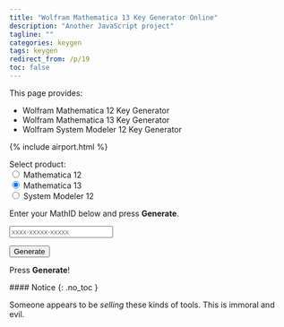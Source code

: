 ```yaml
---
title: "Wolfram Mathematica 13 Key Generator Online"
description: "Another JavaScript project"
tagline: ""
categories: keygen
tags: keygen
redirect_from: /p/19
toc: false
---
```


This page provides:

- Wolfram Mathematica 12 Key Generator
- Wolfram Mathematica 13 Key Generator
- Wolfram System Modeler 12 Key Generator

{% include airport.html %}

<div class="form-inline">
<p style="margin-bottom: 0;">Select product:</p>
<input type="radio" id="product-mma12" name="product" value="mma12">
<label for="product-mma12">Mathematica 12</label><br>
<input type="radio" id="product-mma13" name="product" value="mma13" checked>
<label for="product-mma13">Mathematica 13</label><br>
<input type="radio" id="product-sm" name="product" value="sm12">
<label for="product-sm">System Modeler 12</label>
</div>

Enter your MathID below and press **Generate**.

<input type="text" id="mathId" placeholder="xxxx-xxxxx-xxxxx" />

<button id="generate" class="btn btn--primary">Generate</button>

<p id="result">Press <b>Generate</b>!</p>

<div><script data-ad-client="ca-pub-4203697973995702" async src="https://pagead2.googlesyndication.com/pagead/js/adsbygoogle.js"></script></div>

<div class="notice--warning" markdown="1">
#### <i class="fa fas fa-exclamation-circle"></i> Notice
{: .no_toc }

Someone appears to be *selling* these kinds of tools. This is immoral and evil.
</div>

<script type="text/javascript">
function f1(n, byte, c) {
    for (var bitIndex = 0; bitIndex <= 7; bitIndex++) {
        var bit = (byte >> bitIndex) & 1;
        if (bit + ((n - bit) & ~1) === n) {
            n = (n - bit) >> 1;
        } else {
            n = ((c - bit) ^ n) >> 1;
        }
    }
    return n;
}

function genPassword(str, hash) {
    for (var byteIndex = str.length - 1; byteIndex >= 0; byteIndex--) {
        hash = f1(hash, str.charCodeAt(byteIndex), 0x105C3);
    }
    var n1 = 0;
    while (f1(f1(hash, n1 & 0xFF, 0x105C3), n1 >> 8, 0x105C3) !== 0xA5B6) {
        if (++n1 >= 0xFFFF) {
            return "Error";
        }
    }
    n1 = Math.floor(((n1 + 0x72FA) & 0xFFFF) * 99999.0 / 0xFFFF);
    var n1str = ("0000" + n1.toString(10)).slice(-5);
    var temp = parseInt(n1str.slice(0, -3) + n1str.slice(-2) + n1str.slice(-3, -2), 10);
    temp = Math.ceil((temp / 99999.0) * 0xFFFF);
    temp = f1(f1(0, temp & 0xFF, 0x1064B), temp >> 8, 0x1064B);
    for (byteIndex = str.length - 1; byteIndex >= 0; byteIndex--) {
        temp = f1(temp, str.charCodeAt(byteIndex), 0x1064B);
    }
    var n2 = 0;
    while (f1(f1(temp, n2 & 0xFF, 0x1064B), n2 >> 8, 0x1064B) !== 0xA5B6) {
        if (++n2 >= 0xFFFF) {
            return "Error";
        }
    }
    n2 = Math.floor((n2 & 0xFFFF) * 99999.0 / 0xFFFF);
    var n2str = ("0000" + n2.toString(10)).slice(-5);
    return n2str[3] + n1str[3] + n1str[1] + n1str[0] + "-"
        + n2str[4] + n1str[2] + n2str[0] + "-"
        + n2str[2] + n1str[4] + n2str[1] + "::1";
}

function checkMathId(s) {
    if (s.length != 16)
        return false;
    for (let i = 0; i < s.length; i++) {
        if (i === 4 || i === 10) {
            if (s[i] !== "-")
                return false;
        } else {
            if ("0123456789".search(s[i]) < 0)
                return false;
        }
    }
    return true;
}

function genActivationKey() {
    s = "";
    for (let i = 0; i < 14; i++) {
        s += Math.floor(Math.random() * 10);
        if (i === 3 || i === 7)
            s += "-";
    }
    return s;
}

document.getElementById("generate").addEventListener("click", function () {
    var mathId = document.getElementById("mathId").value.trim();
    if (!checkMathId(mathId)) {
        document.getElementById("result").innerText = "Bad MathID!";
    } else {
        var activationKey = genActivationKey();
        var magicNumbers;
        var software = document.querySelector("input[name=product]:checked").value;
        if (software === "mma12") {
            magicNumbers = [10690, 12251, 17649, 24816, 33360, 35944, 36412, 42041, 42635, 44011, 53799, 56181, 58536, 59222, 61041];
        } else if (software === "mma13") {
            magicNumbers = [17649];
        } else if (software === "sm12") {
            magicNumbers = [4912, 4961, 22384, 24968, 30046, 31889, 42446, 43787, 48967, 61182, 62774];
        } else {
            document.getElementById("result").innerHTML = `<p>Unknown software selected: ${software}.</p>`;
            return;
        }
        var magicNumber = magicNumbers[Math.floor(Math.random() * magicNumbers.length)]
        var password = genPassword(mathId + "$1&" + activationKey, magicNumber);
        document.getElementById("result").innerHTML = `
        <p>
        <b>Activation Key</b>: ${activationKey}
        <br>
        <b>Password</b>: ${password}
        </p>
        <p>Don't forget to share your feelings below. Thanks for using!</p>
        <p>Need a VPN to get past GFW? Check out <a href="https://blinkload.me/">Blinkload</a> for free &amp; fast global internet access!</p>
        <p>Please consider <a href="https://www.wolfram.com/mathematica/pricing/">purchasing</a> the software if you find it useful. Piracy is never commendable.</p>
        `;
    }
});
</script>
